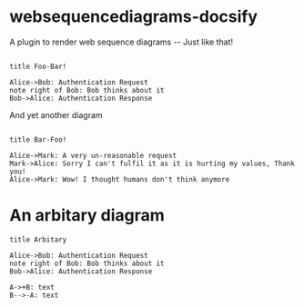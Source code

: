 # websequencediagrams-docsify

A plugin to render web sequence diagrams -- Just like that!

```websequencediagrams

title Foo-Bar!

Alice->Bob: Authentication Request
note right of Bob: Bob thinks about it
Bob->Alice: Authentication Response
```

And yet another diagram

```websequencediagrams

title Bar-Foo!

Alice->Mark: A very un-reasonable request
Mark->Alice: Sorry I can't fulfil it as it is hurting my values, Thank you!
Alice->Mark: Wow! I thought humans don't think anymore
```





# An arbitary diagram

```websequencediagrams
title Arbitary

Alice->Bob: Authentication Request
note right of Bob: Bob thinks about it
Bob->Alice: Authentication Response

A->+B: text
B-->-A: text
```


